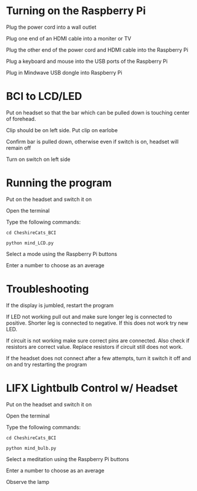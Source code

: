 # Turning on the Raspberry Pi

Plug the power cord into a wall outlet

Plug one end of an HDMI cable into a moniter or TV

Plug the other end of the power cord and HDMI cable into the Raspberry Pi

Plug a keyboard and mouse into the USB ports of the Raspberry Pi

Plug in Mindwave USB dongle into Raspberry Pi

# BCI to LCD/LED

Put on headset so that the bar which can be pulled down is touching center of forehead.

Clip should be on left side. Put clip on earlobe

Confirm bar is pulled down, otherwise even if switch is on, headset will remain off

Turn on switch on left side


# Running the program

Put on the headset and switch it on

Open the terminal

Type the following commands: 
	
	cd CheshireCats_BCI
  
	python mind_LCD.py

Select a mode using the Raspberry Pi buttons

Enter a number to choose as an average

# Troubleshooting

If the display is jumbled, restart the program

If LED not working pull out and make sure longer leg is connected to positive. Shorter leg is connected to negative. If this does not work try new LED.

If circuit is not working make sure correct pins are connected. Also check if resistors are correct value. Replace resistors if circuit still does not work.

If the headset does not connect after a few attempts, turn it switch it off and on and try restarting the program 

# LIFX Lightbulb Control w/ Headset

Put on the headset and switch it on

Open the terminal

Type the following commands: 
	
	cd CheshireCats_BCI
  
	python mind_bulb.py

Select a meditation using the Raspberry Pi buttons

Enter a number to choose as an average

Observe the lamp

